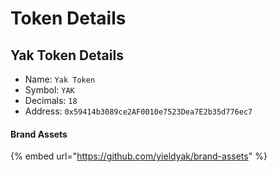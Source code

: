 # Token Details

## Yak Token Details

* Name: `Yak Token`
* Symbol: `YAK` 
* Decimals: `18` 
* Address: `0x59414b3089ce2AF0010e7523Dea7E2b35d776ec7` 

#### Brand Assets

{% embed url="https://github.com/yieldyak/brand-assets" %}



